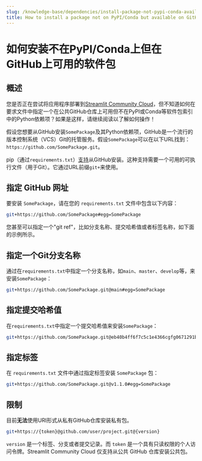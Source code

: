 ```yaml
---
slug: /knowledge-base/dependencies/install-package-not-pypi-conda-available-github
title: How to install a package not on PyPI/Conda but available on GitHub
---
```


# 如何安装不在PyPI/Conda上但在GitHub上可用的软件包

## 概述

您是否正在尝试将应用程序部署到[Streamlit Community Cloud](/streamlit-community-cloud)，但不知道如何在要求文件中指定一个在公共GitHub仓库上可用但不在PyPI或Conda等软件包索引中的Python依赖项？如果是这样，请继续阅读以了解如何操作！

假设您想要从GitHub安装`SomePackage`及其Python依赖项，GitHub是一个流行的版本控制系统（VCS）Git的托管服务。假设`SomePackage`可以在以下URL找到：`https://github.com/SomePackage.git`。

pip（通过`requirements.txt`）[支持](https://pip.pypa.io/en/stable/topics/vcs-support/)从GitHub安装。这种支持需要一个可用的可执行文件（用于Git）。它通过URL前缀`git+`来使用。

## 指定 GitHub 网址

要安装 `SomePackage`，请在您的 `requirements.txt` 文件中包含以下内容：

```bash
git+https://github.com/SomePackage#egg=SomePackage
```

您甚至可以指定一个"git ref"，比如分支名称、提交哈希值或者标签名称，如下面的示例所示。

## 指定一个Git分支名称

通过在`requirements.txt`中指定一个分支名称，如`main`、`master`、`develop`等，来安装`SomePackage`：

```bash
git+https://github.com/SomePackage.git@main#egg=SomePackage
```

## 指定提交哈希值

在`requirements.txt`中指定一个提交哈希值来安装`SomePackage`：

```bash
git+https://github.com/SomePackage.git@eb40b4ff6f7c5c1e4366cgfg0671291bge918#egg=SomePackage
```

## 指定标签

在 `requirements.txt` 文件中通过指定标签安装 `SomePackage` 包：

```bash
git+https://github.com/SomePackage.git@v1.1.0#egg=SomePackage
```

## 限制

目前**无法**使用URI形式从私有GitHub仓库安装私有包。

```bash
git+https://{token}@github.com/user/project.git@{version}
```

`version` 是一个标签、分支或者提交记录。而 `token` 是一个具有只读权限的个人访问令牌。Streamlit Community Cloud 仅支持从公共 GitHub 仓库安装公共包。